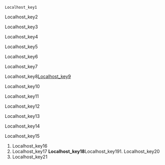 ```ngMeta
Localhost_key1
```
Localhost_key2

Localhost_key3

Localhost_key4

Localhost_key5

Localhost_key6



Localhost_key7


Localhost_key8[Localhost_key9](07cFX4rCeJg)


Localhost_key10

Localhost_key11



Localhost_key12


Localhost_key13

Localhost_key14

Localhost_key15

1. Localhost_key16
2. Localhost_key17
**Localhost_key18**Localhost_key191. Localhost_key20
2. Localhost_key21
